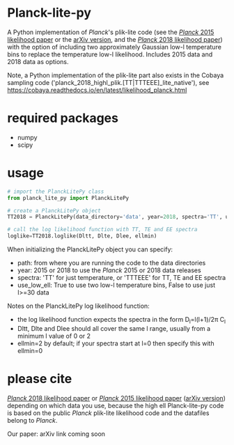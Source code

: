 # Planck-lite-py

A Python implementation of *Planck*'s plik-lite code (see the [*Planck* 2015 likelihood paper](https://www.aanda.org/articles/aa/abs/2016/10/aa26926-15/aa26926-15.html) or the [arXiv version](https://arxiv.org/abs/1507.02704), and the [*Planck* 2018 likelihood paper](https://arxiv.org/abs/1907.12875)) with the option of including two approximately Gaussian low-l temperature bins to replace the temperature low-l likelihood. Includes 2015 data and 2018 data as options. 

Note, a Python implementation of the plik-lite part also exists in the Cobaya sampling code ('planck_2018_highl_plik.[TT|TTTEEE]_lite_native'), see https://cobaya.readthedocs.io/en/latest/likelihood_planck.html

# required packages
* numpy
* scipy 

# usage

```python
# import the PlanckLitePy class
from planck_lite_py import PlanckLitePy

# create a PlanckLitePy object
TT2018 = PlanckLitePy(data_directory='data', year=2018, spectra='TT', use_low_ell_bins=False)

# call the log likelihood function with TT, TE and EE spectra
loglike=TT2018.loglike(Dltt, Dlte, Dlee, ellmin) 
```

When initializing the PlanckLitePy object you can specify:
* path: from where you are running the code to the data directories
* year: 2015 or 2018 to use the *Planck* 2015 or 2018 data releases
* spectra: 'TT' for just temperature, or 'TTTEEE' for TT, TE and EE spectra
* use_low_ell: True to use two low-l temperature bins, False to use just l>=30 data

Notes on the PlanckLitePy log likelihood function:
* the log likelihood function expects the spectra in the form D<sub>l</sub>=l(l+1)/2&pi; C<sub>l</sub> 
* Dltt, Dlte and Dlee should all cover the same l range, usually from a minimum l value of 0 or 2
* ellmin=2 by default; if your spectra start at l=0 then specify this with ellmin=0

# please cite

[*Planck* 2018 likelihood paper](https://arxiv.org/abs/1907.12875) or [*Planck* 2015 likelihood paper](https://www.aanda.org/articles/aa/abs/2016/10/aa26926-15/aa26926-15.html) ([arXiv version](https://arxiv.org/abs/1507.02704)) depending on which data you use, because the high ell Planck-lite-py code is based on the public *Planck* plik-lite likelihood code and the datafiles belong to *Planck*.

Our paper: arXiv link coming soon


